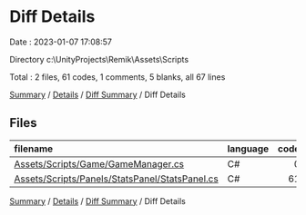 # Diff Details

Date : 2023-01-07 17:08:57

Directory c:\\UnityProjects\\Remik\\Assets\\Scripts

Total : 2 files,  61 codes, 1 comments, 5 blanks, all 67 lines

[Summary](results.md) / [Details](details.md) / [Diff Summary](diff.md) / Diff Details

## Files
| filename | language | code | comment | blank | total |
| :--- | :--- | ---: | ---: | ---: | ---: |
| [Assets/Scripts/Game/GameManager.cs](/Assets/Scripts/Game/GameManager.cs) | C# | 0 | 1 | 0 | 1 |
| [Assets/Scripts/Panels/StatsPanel/StatsPanel.cs](/Assets/Scripts/Panels/StatsPanel/StatsPanel.cs) | C# | 61 | 0 | 5 | 66 |

[Summary](results.md) / [Details](details.md) / [Diff Summary](diff.md) / Diff Details